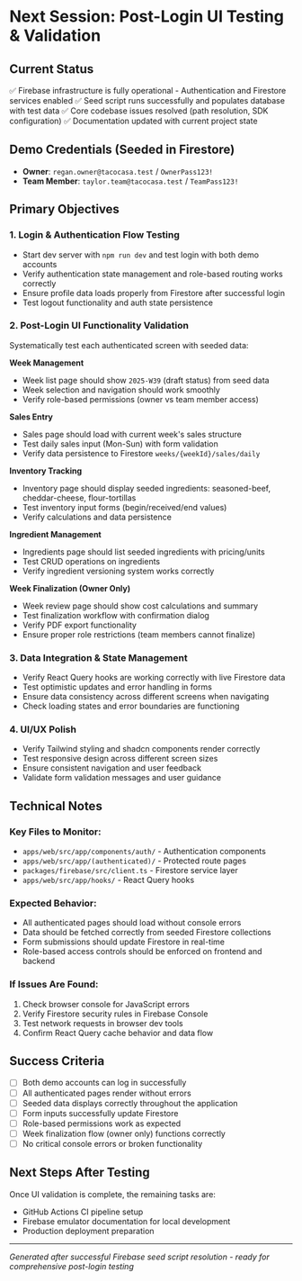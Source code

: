# Next Session: Post-Login UI Testing & Validation

## Current Status
✅ Firebase infrastructure is fully operational - Authentication and Firestore services enabled
✅ Seed script runs successfully and populates database with test data
✅ Core codebase issues resolved (path resolution, SDK configuration)
✅ Documentation updated with current project state

## Demo Credentials (Seeded in Firestore)
- **Owner**: `regan.owner@tacocasa.test` / `OwnerPass123!`
- **Team Member**: `taylor.team@tacocasa.test` / `TeamPass123!`

## Primary Objectives

### 1. **Login & Authentication Flow Testing**
- Start dev server with `npm run dev` and test login with both demo accounts
- Verify authentication state management and role-based routing works correctly
- Ensure profile data loads properly from Firestore after successful login
- Test logout functionality and auth state persistence

### 2. **Post-Login UI Functionality Validation**
Systematically test each authenticated screen with seeded data:

**Week Management**
- Week list page should show `2025-W39` (draft status) from seed data
- Week selection and navigation should work smoothly
- Verify role-based permissions (owner vs team member access)

**Sales Entry**
- Sales page should load with current week's sales structure
- Test daily sales input (Mon-Sun) with form validation
- Verify data persistence to Firestore `weeks/{weekId}/sales/daily`

**Inventory Tracking**
- Inventory page should display seeded ingredients: seasoned-beef, cheddar-cheese, flour-tortillas
- Test inventory input forms (begin/received/end values)
- Verify calculations and data persistence

**Ingredient Management**
- Ingredients page should list seeded ingredients with pricing/units
- Test CRUD operations on ingredients
- Verify ingredient versioning system works correctly

**Week Finalization (Owner Only)**
- Week review page should show cost calculations and summary
- Test finalization workflow with confirmation dialog
- Verify PDF export functionality
- Ensure proper role restrictions (team members cannot finalize)

### 3. **Data Integration & State Management**
- Verify React Query hooks are working correctly with live Firestore data
- Test optimistic updates and error handling in forms
- Ensure data consistency across different screens when navigating
- Check loading states and error boundaries are functioning

### 4. **UI/UX Polish**
- Verify Tailwind styling and shadcn components render correctly
- Test responsive design across different screen sizes
- Ensure consistent navigation and user feedback
- Validate form validation messages and user guidance

## Technical Notes

### Key Files to Monitor:
- `apps/web/src/app/components/auth/` - Authentication components
- `apps/web/src/app/(authenticated)/` - Protected route pages
- `packages/firebase/src/client.ts` - Firestore service layer
- `apps/web/src/app/hooks/` - React Query hooks

### Expected Behavior:
- All authenticated pages should load without console errors
- Data should be fetched correctly from seeded Firestore collections
- Form submissions should update Firestore in real-time
- Role-based access controls should be enforced on frontend and backend

### If Issues Are Found:
1. Check browser console for JavaScript errors
2. Verify Firestore security rules in Firebase Console
3. Test network requests in browser dev tools
4. Confirm React Query cache behavior and data flow

## Success Criteria
- [ ] Both demo accounts can log in successfully
- [ ] All authenticated pages render without errors
- [ ] Seeded data displays correctly throughout the application
- [ ] Form inputs successfully update Firestore
- [ ] Role-based permissions work as expected
- [ ] Week finalization flow (owner only) functions correctly
- [ ] No critical console errors or broken functionality

## Next Steps After Testing
Once UI validation is complete, the remaining tasks are:
- GitHub Actions CI pipeline setup
- Firebase emulator documentation for local development
- Production deployment preparation

---
*Generated after successful Firebase seed script resolution - ready for comprehensive post-login testing*